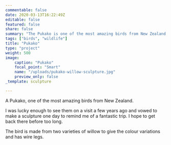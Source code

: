 ```yaml
---
commentable: false
date: 2020-03-13T16:22:49Z
editable: false
featured: false
share: false
summary: "The Pukako is one of the most amazing birds from New Zealand."
tags: ["birds", "wildlife"]
title: "Pukako"
type: "project"
weight: 500
image: 
    caption: "Pukako"
    focal_point: "Smart"
    name: "/uploads/pukako-willow-sculpture.jpg"
    preview_only: false
_template: sculpture

---
```

A Pukako, one of the most amazing birds from New Zealand. 

I was lucky enough to see them on a visit a few years ago and vowed to make a sculpture one day to remind me of a fantastic trip. I hope to get back there before too long.

The bird is made from two varieties of willow to give the colour variations and has wire legs.
